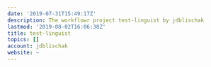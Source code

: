 ```yaml
---
date: '2019-07-31T15:49:17Z'
description: The workflowr project test-linguist by jdblischak
lastmod: '2019-08-02T16:06:38Z'
title: test-linguist
topics: []
account: jdblischak
website: ~
---
```


